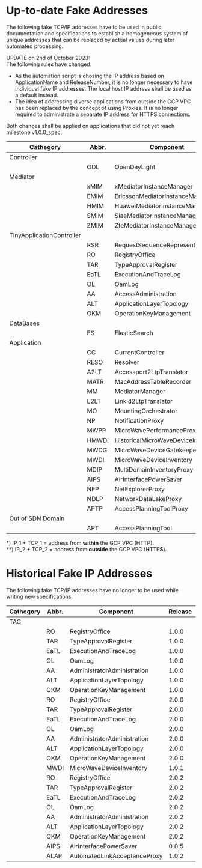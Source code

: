 # Up-to-date Fake Addresses  

The following fake TCP/IP addresses have to be used in public documentation and specifications to establish a homogeneous system of unique addresses that can be replaced by actual values during later automated processing.  

UPDATE on 2nd of October 2023:  
The following rules have changed:  
- As the automation script is chosing the IP address based on ApplicationName and ReleaseNumber, it is no longer necessary to have individual fake IP addresses. The local host IP address shall be used as a default instead.  
- The idea of addressing diverse applications from outside the GCP VPC has been replaced by the concept of using Proxies. It is no longer required to administrate a separate IP address for HTTPS connections.  

Both changes shall be applied on applications that did not yet reach milestone v1.0.0_spec.  

| Cathegory | Abbr. | Component | Release | IP_1* | TCP_1* | IP_2** | TCP_2** |
|---|---|---|---|---|---|---|---|
| Controller |  |  |  |  |  |  |  |
|  | ODL | OpenDayLight | 4.0.2 | 1.1.1.1 | 1001
| Mediator |  |  |  |  |  |
|  | xMIM | xMediatorInstanceManager | 1.0.0 | 1.1.2.1 | 2001
|  | EMIM | EricssonMediatorInstanceManager | 1.0.0 | 1.1.2.2 | 2002
|  | HMIM | HuaweiMediatorInstanceManager | 1.0.0 | 1.1.2.3 | 2003
|  | SMIM | SiaeMediatorInstanceManager | 1.0.0 | 1.1.2.4 | 2004
|  | ZMIM | ZteMediatorInstanceManager | 1.0.0 | 1.1.2.5 | 2005
| TinyApplicationController |  |  |  |  |  |
|  | RSR | RequestSequenceRepresentation | 1.0.0 | 1.1.3.16 | 3016 | 1.2.3.16 | 3216
|  | RO | RegistryOffice | 2.1.0 | 127.0.0.1 | 3024
|  | TAR | TypeApprovalRegister | 2.1.0 | 127.0.0.1 | 3025
|  | EaTL | ExecutionAndTraceLog | 2.1.0 | 127.0.0.1 | 3026
|  | OL | OamLog | 2.1.0 | 127.0.0.1 | 3027
|  | AA | AccessAdministration | 2.1.0 | 127.0.0.1 | 3028
|  | ALT | ApplicationLayerTopology | 2.1.0 | 127.0.0.1 | 3029
|  | OKM | OperationKeyManagement | 2.1.0 | 127.0.0.1 | 3030
| DataBases |  |  |  |  |  |
|  | ES | ElasticSearch | 1.0.0 | 127.0.0.1 | 3015
| Application |  |  |  |  |  |
|  | CC | CurrentController | 1.0.0 | 127.0.0.1 | 4001
|  | RESO | Resolver | 1.0.0 | 127.0.0.1 | 4002
|  | A2LT | Accessport2LtpTranslator  | 1.0.0 | 127.0.0.1 | 4003
|  | MATR | MacAddressTableRecorder | 1.0.0 | 1.1.4.5 | 4005 | 1.2.4.5 | 4205
|  | MM | MediatorManager | 1.0.0 | 127.0.0.1 | 4006
|  | L2LT | Linkid2LtpTranslator | 1.0.0 | 127.0.0.1 | 4008
|  | MO | MountingOrchestrator | 1.0.0 | 127.0.0.1 | 4010
|  | NP | NotificationProxy | 1.0.1 | 1.1.4.11 | 4011 | 1.2.4.11 | 4211
|  | MWPP | MicroWavePerformanceProxy | 1.0.0 | 127.0.0.1 | 4012 |
|  | HMWDI | HistoricalMicroWaveDeviceInventory | 1.0.0 | 127.0.0.1 | 4013
|  | MWDG | MicroWaveDeviceGatekeeper | 1.0.0 | 1.1.4.14 | 4014
|  | MWDI | MicroWaveDeviceInventory  | 1.1.1 | 1.1.4.15 | 4015
|  | MDIP | MultiDomainInventoryProxy | 1.0.0 | 1.1.4.16 | 4016 | 1.2.4.16 | 4216
|  | AIPS | AirInterfacePowerSaver  | 0.0.9 | 127.0.0.1 | 4017
|  | NEP | NetExplorerProxy  | 1.0.0 | 127.0.0.1 | 4018
|  | NDLP | NetworkDataLakeProxy  | 1.0.0 | 127.0.0.1 | 4019
|  | APTP | AccessPlanningToolProxy  | 1.1.0 | 127.0.0.1 | 4020
| Out of SDN Domain |  |  |  |  |  |
|  | APT | AccessPlanningTool | 1.0.0 | 127.0.0.1 | 5001

\*) IP_1 + TCP_1 = address from **within** the GCP VPC (HTTP).  
\*\*) IP_2 + TCP_2 = address from **outside** the GCP VPC (HTTP**S**).

# Historical Fake IP Addresses  

The following fake TCP/IP addresses have no longer to be used while writing new specifications.

| Cathegory | Abbr. | Component | Release | IP_1* | TCP_1* | IP_2** | TCP_2** |
|---|---|---|---|---|---|---|---|
| TAC |  |  |  |  |  |
|  | RO | RegistryOffice | 1.0.0 | 1.1.3.1 | 3001
|  | TAR | TypeApprovalRegister | 1.0.0 | 1.1.3.2 | 3002
|  | EaTL | ExecutionAndTraceLog | 1.0.0 | 1.1.3.3 | 3003
|  | OL | OamLog | 1.0.0 | 1.1.3.4 | 3004
|  | AA | AdministratorAdministration | 1.0.0 | 1.1.3.5 | 3005
|  | ALT | ApplicationLayerTopology | 1.0.0 | 1.1.3.6 | 3006
|  | OKM | OperationKeyManagement | 1.0.0 | 1.1.3.7 | 3007
|  | RO | RegistryOffice | 2.0.0 | 1.1.3.8 | 3008 | 1.2.3.8 | 3208
|  | TAR | TypeApprovalRegister | 2.0.0 | 1.1.3.9 | 3009 | 1.2.3.9 | 3209
|  | EaTL | ExecutionAndTraceLog | 2.0.0 | 1.1.3.10 | 3010 | 1.2.3.10 | 3210
|  | OL | OamLog | 2.0.0 | 1.1.3.11 | 3011 | 1.2.3.11 | 3211
|  | AA | AdministratorAdministration | 2.0.0 | 1.1.3.12 | 3012 | 1.2.3.12 | 3212
|  | ALT | ApplicationLayerTopology | 2.0.0 | 1.1.3.13 | 3013 | 1.2.3.13 | 3213
|  | OKM | OperationKeyManagement | 2.0.0 | 1.1.3.14 | 3014 | 1.2.3.14 | 3214
|  | MWDI | MicroWaveDeviceInventory  | 1.0.1 | 1.1.4.4 | 4004 |   |  
|  | RO | RegistryOffice | 2.0.2 | 1.1.3.17 | 3017
|  | TAR | TypeApprovalRegister | 2.0.2 | 1.1.3.18 | 3018
|  | EaTL | ExecutionAndTraceLog | 2.0.2 | 1.1.3.19 | 3019
|  | OL | OamLog | 2.0.2 | 1.1.3.20 | 3020
|  | AA | AdministratorAdministration | 2.0.2 | 1.1.3.21 | 3021
|  | ALT | ApplicationLayerTopology | 2.0.2 | 1.1.3.22 | 3022
|  | OKM | OperationKeyManagement | 2.0.2 | 1.1.3.23 | 3023
|  | AIPS | AirInterfacePowerSaver  | 0.0.5 | 1.1.4.7 | 4007
|  | ALAP | AutomatedLinkAcceptanceProxy | 1.0.2 | 1.1.4.9 | 4009 | 1.2.4.9 | 4209

